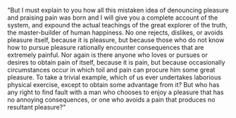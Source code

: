 "But I must explain to you how all this mistaken idea of denouncing pleasure and praising pain was born and I will give you a complete account of the system, and expound the actual 
teachings of the great explorer of the truth, the master-builder of human happiness. No one rejects, dislikes, or avoids pleasure itself, because it is pleasure, but because those
 who do not know how to pursue pleasure rationally encounter consequences that are extremely painful. Nor again is there anyone who loves or pursues or desires to obtain pain of 
itself, because it is pain, but because occasionally circumstances occur in which toil and pain can procure him some great pleasure. To take a trivial example, which of us ever 
undertakes laborious physical exercise, except to obtain some advantage from it? But who has any right to find fault with a man who chooses to enjoy a pleasure that has no annoying 
consequences, or one who avoids a pain that produces no resultant pleasure?"